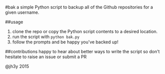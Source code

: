 #bak
a simple Python script to backup all of the Github repositories for a given username.

##usage
1. clone the repo or copy the Python script contents to a desired location.
2. run the script with `python bak.py`
3. follow the prompts and be happy you've backed up!


##contributions
happy to hear about better ways to write the script so don't hesitate to raise an issue or submit a PR

@jh3y 2015
